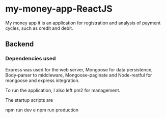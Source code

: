 # my-money-app-ReactJS

My money app it is an application for registration and analysis of payment cycles, such as credit and debit. 

## Backend

### Dependencies used

Express was used for the web server, 
Mongoose for data persistence, 
Body-parser to middleware, 
Mongoose-paginate and 
Node-restful for mongoose and express integration.

To run the application, I also left pm2 for management.

The startup scripts are

npm run dev e
npm run production
